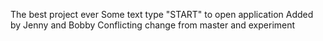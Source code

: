 The best project ever
Some text
type "START" to open application
Added by Jenny and Bobby
Conflicting change from master and experiment
